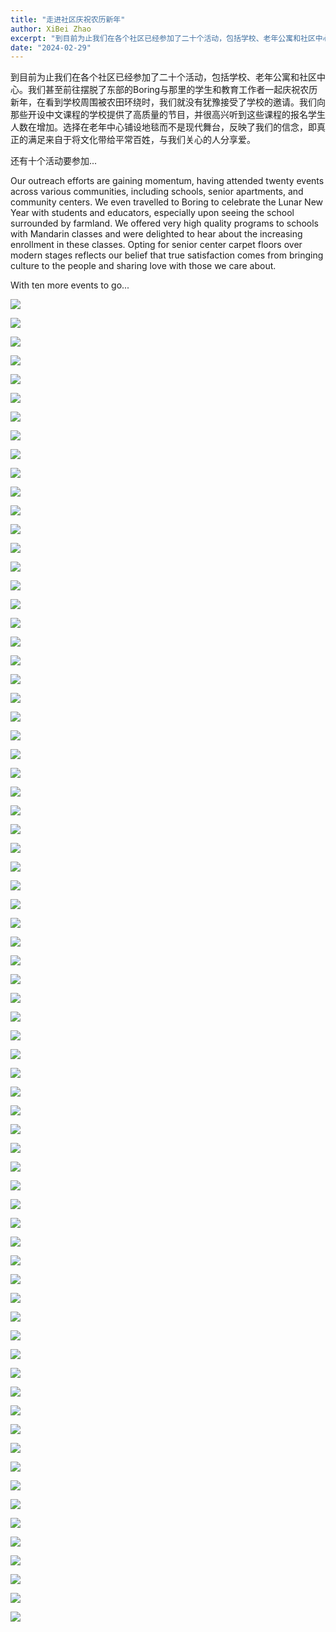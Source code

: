 ```yaml
---
title: "走进社区庆祝农历新年"
author: XiBei Zhao
excerpt: "到目前为止我们在各个社区已经参加了二十个活动，包括学校、老年公寓和社区中心。我们甚至前往摆脱了东部的Boring与那里的学生和教育工作者一起庆祝农历新年，在看到学校周围被农田环绕时，我们就没有犹豫接受了学校的邀请。我们向那些开设中文课程的学校提供了高质量的节目，并很高兴听到这些课程的报名学生人数在增加。选择在老年中心铺设地毯而不是现代舞台，反映了我们的信念，即真正的满足来自于将文化带给平常百姓，与我们关心的人分享爱。"
date: "2024-02-29"
---
```


到目前为止我们在各个社区已经参加了二十个活动，包括学校、老年公寓和社区中心。我们甚至前往摆脱了东部的Boring与那里的学生和教育工作者一起庆祝农历新年，在看到学校周围被农田环绕时，我们就没有犹豫接受了学校的邀请。我们向那些开设中文课程的学校提供了高质量的节目，并很高兴听到这些课程的报名学生人数在增加。选择在老年中心铺设地毯而不是现代舞台，反映了我们的信念，即真正的满足来自于将文化带给平常百姓，与我们关心的人分享爱。

还有十个活动要参加...

Our outreach efforts are gaining momentum, having attended twenty events across various communities, including schools, senior apartments, and community centers. We even travelled to Boring to celebrate the Lunar New Year with students and educators, especially upon seeing the school surrounded by farmland. We offered very high quality programs to schools with Mandarin classes and were delighted to hear about the increasing enrollment in these classes. Opting for senior center carpet floors over modern stages reflects our belief that true satisfaction comes from bringing culture to the people and sharing love with those we care about.

With ten more events to go...

![](https://res.cloudinary.com/dhngj18do/image/upload/f_auto,q_auto/v1/images/428469066_385352884129800_7400444050571471170_n)

![](https://res.cloudinary.com/dhngj18do/image/upload/f_auto,q_auto/v1/images/428456880_385352920796463_8869838088534539950_n)

![](https://res.cloudinary.com/dhngj18do/image/upload/f_auto,q_auto/v1/images/428458959_385352974129791_1811107815678660333_n)

![](https://res.cloudinary.com/dhngj18do/image/upload/f_auto,q_auto/v1/images/428485525_385354157463006_6871621525675147369_n)

![](https://res.cloudinary.com/dhngj18do/image/upload/f_auto,q_auto/v1/images/428467498_385354087463013_5707378721326077061_n)

![](https://res.cloudinary.com/dhngj18do/image/upload/f_auto,q_auto/v1/images/428462512_385352964129792_9133594725239281830_n)

![](https://res.cloudinary.com/dhngj18do/image/upload/f_auto,q_auto/v1/images/428608390_385353290796426_2566731710194184518_n)

![](https://res.cloudinary.com/dhngj18do/image/upload/f_auto,q_auto/v1/images/428469590_385353367463085_6137661911523460010_n)

![](https://res.cloudinary.com/dhngj18do/image/upload/f_auto,q_auto/v1/images/428473225_385352764129812_3233344560446724859_n)

![](https://res.cloudinary.com/dhngj18do/image/upload/f_auto,q_auto/v1/images/428458956_385352717463150_5075539846081609452_n)

![](https://res.cloudinary.com/dhngj18do/image/upload/f_auto,q_auto/v1/images/428464183_385352827463139_4399698865011664380_n)

![](https://res.cloudinary.com/dhngj18do/image/upload/f_auto,q_auto/v1/images/428473180_385352924129796_1706200097422784874_n)

![](https://res.cloudinary.com/dhngj18do/image/upload/f_auto,q_auto/v1/images/428503982_385353030796452_2838547873251744306_n)

![](https://res.cloudinary.com/dhngj18do/image/upload/f_auto,q_auto/v1/images/428452765_385353070796448_5042524754815495990_n)

![](https://res.cloudinary.com/dhngj18do/image/upload/f_auto,q_auto/v1/images/428452716_385353150796440_5286903011979233377_n)

![](https://res.cloudinary.com/dhngj18do/image/upload/f_auto,q_auto/v1/images/428614574_385353217463100_6734251069999754910_n)

![](https://res.cloudinary.com/dhngj18do/image/upload/f_auto,q_auto/v1/images/428479558_385353344129754_5597273733370152606_n)

![](https://res.cloudinary.com/dhngj18do/image/upload/f_auto,q_auto/v1/images/428496634_385353404129748_7360247640632346929_n)

![](https://res.cloudinary.com/dhngj18do/image/upload/f_auto,q_auto/v1/images/428623732_385353470796408_6727448172210640240_n)

![](https://res.cloudinary.com/dhngj18do/image/upload/f_auto,q_auto/v1/images/428457732_385353437463078_3031245352914230564_n)

![](https://res.cloudinary.com/dhngj18do/image/upload/f_auto,q_auto/v1/images/428469064_385353497463072_6048085888442057957_n)

![](https://res.cloudinary.com/dhngj18do/image/upload/f_auto,q_auto/v1/images/428478654_385353524129736_6487832147766225696_n)

![](https://res.cloudinary.com/dhngj18do/image/upload/f_auto,q_auto/v1/images/428474198_385353630796392_4974388276767658667_n)

![](https://res.cloudinary.com/dhngj18do/image/upload/f_auto,q_auto/v1/images/428327056_385353554129733_4931066561216899895_n)

![](https://res.cloudinary.com/dhngj18do/image/upload/f_auto,q_auto/v1/images/428463925_385353580796397_1885102460435999755_n)

![](https://res.cloudinary.com/dhngj18do/image/upload/f_auto,q_auto/v1/images/428507336_385353614129727_8234491164983689696_n)

![](https://res.cloudinary.com/dhngj18do/image/upload/f_auto,q_auto/v1/images/428456923_385353710796384_4224934881953003340_n)

![](https://res.cloudinary.com/dhngj18do/image/upload/f_auto,q_auto/v1/images/428463911_385353730796382_3605901565245335221_n)

![](https://res.cloudinary.com/dhngj18do/image/upload/f_auto,q_auto/v1/images/428468101_385353840796371_4067049161298764397_n)

![](https://res.cloudinary.com/dhngj18do/image/upload/f_auto,q_auto/v1/images/428469640_385353877463034_1307202563206824428_n)

![](https://res.cloudinary.com/dhngj18do/image/upload/f_auto,q_auto/v1/images/428469061_385353830796372_4541944704264642946_n)

![](https://res.cloudinary.com/dhngj18do/image/upload/f_auto,q_auto/v1/images/428486815_385353927463029_5435177902862347923_n)

![](https://res.cloudinary.com/dhngj18do/image/upload/f_auto,q_auto/v1/images/428472975_385353944129694_3493118462021748782_n)

![](https://res.cloudinary.com/dhngj18do/image/upload/f_auto,q_auto/v1/images/428473275_385353974129691_9045527097174592014_n)

![](https://res.cloudinary.com/dhngj18do/image/upload/f_auto,q_auto/v1/images/428462454_385354034129685_7494178291785706527_n)

![](https://res.cloudinary.com/dhngj18do/image/upload/f_auto,q_auto/v1/images/428474651_385354054129683_5714533105857756779_n)

![](https://res.cloudinary.com/dhngj18do/image/upload/f_auto,q_auto/v1/images/428657966_385354147463007_7450455154974121870_n)

![](https://res.cloudinary.com/dhngj18do/image/upload/f_auto,q_auto/v1/images/428518460_385354194129669_1701206246917293652_n)

![](https://res.cloudinary.com/dhngj18do/image/upload/f_auto,q_auto/v1/images/428452716_385354234129665_7998322820978582541_n)

![](https://res.cloudinary.com/dhngj18do/image/upload/f_auto,q_auto/v1/images/428469364_385354280796327_3673229060272189653_n)

![](https://res.cloudinary.com/dhngj18do/image/upload/f_auto,q_auto/v1/images/428474659_385354257462996_6149389811390927611_n)

![](https://res.cloudinary.com/dhngj18do/image/upload/f_auto,q_auto/v1/images/428474596_385354374129651_1308725975108539830_n)

![](https://res.cloudinary.com/dhngj18do/image/upload/f_auto,q_auto/v1/images/428469597_385354407462981_7989021523547535203_n)

![](https://res.cloudinary.com/dhngj18do/image/upload/f_auto,q_auto/v1/images/428464243_385354420796313_1132130617092409082_n)

![](https://res.cloudinary.com/dhngj18do/image/upload/f_auto,q_auto/v1/images/428452739_385354484129640_8966779579173637730_n)

![](https://res.cloudinary.com/dhngj18do/image/upload/f_auto,q_auto/v1/images/428464095_385354520796303_5483781092211706837_n)

![](https://res.cloudinary.com/dhngj18do/image/upload/f_auto,q_auto/v1/images/428491014_385354537462968_3602340475863402673_n)

![](https://res.cloudinary.com/dhngj18do/image/upload/f_auto,q_auto/v1/images/428469058_385354577462964_5085942716377433459_n)

![](https://res.cloudinary.com/dhngj18do/image/upload/f_auto,q_auto/v1/images/428479914_385354624129626_1420752876920309965_n)

![](https://res.cloudinary.com/dhngj18do/image/upload/f_auto,q_auto/v1/images/428458837_385354644129624_561720455854066249_n)

![](https://res.cloudinary.com/dhngj18do/image/upload/f_auto,q_auto/v1/images/428464333_385354680796287_542682932515281553_n)

![](https://res.cloudinary.com/dhngj18do/image/upload/f_auto,q_auto/v1/images/428452784_385354717462950_3011470935885896435_n)

![](https://res.cloudinary.com/dhngj18do/image/upload/f_auto,q_auto/v1/images/428467513_385354750796280_1981177706277852744_n)

![](https://res.cloudinary.com/dhngj18do/image/upload/f_auto,q_auto/v1/images/428613241_385354777462944_4071420492524056121_n)

![](https://res.cloudinary.com/dhngj18do/image/upload/f_auto,q_auto/v1/images/428614508_385354817462940_5489774287747798629_n)

![](https://res.cloudinary.com/dhngj18do/image/upload/f_auto,q_auto/v1/images/428486814_385354840796271_6832481232344773341_n)

![](https://res.cloudinary.com/dhngj18do/image/upload/f_auto,q_auto/v1/images/428473480_385354874129601_6637415103516457299_n)

![](https://res.cloudinary.com/dhngj18do/image/upload/f_auto,q_auto/v1/images/428463889_385354917462930_62302575839111312_n)

![](https://res.cloudinary.com/dhngj18do/image/upload/f_auto,q_auto/v1/images/428457456_385354930796262_671460670633569320_n)

![](https://res.cloudinary.com/dhngj18do/image/upload/f_auto,q_auto/v1/images/428474159_385354977462924_793914832287577763_n)

![](https://res.cloudinary.com/dhngj18do/image/upload/f_auto,q_auto/v1/images/428479593_385355024129586_4592701475295837643_n)

![](https://res.cloudinary.com/dhngj18do/image/upload/f_auto,q_auto/v1/images/428614050_385355060796249_6644692413300742714_n)

![](https://res.cloudinary.com/dhngj18do/image/upload/f_auto,q_auto/v1/images/428474606_385355044129584_6467139867550327454_n)

![](https://res.cloudinary.com/dhngj18do/image/upload/f_auto,q_auto/v1/images/428703984_385444187454003_2393732533446633239_n)

![](https://res.cloudinary.com/dhngj18do/image/upload/f_auto,q_auto/v1/images/428683290_385444050787350_4748173795729462990_n)

![](https://res.cloudinary.com/dhngj18do/image/upload/f_auto,q_auto/v1/images/428673903_385444140787341_6157756333528378544_n)

![](https://res.cloudinary.com/dhngj18do/image/upload/f_auto,q_auto/v1/images/428683468_385444090787346_6325240547728103908_n)

![](https://res.cloudinary.com/dhngj18do/image/upload/f_auto,q_auto/v1/images/428689520_385444100787345_5598837989109741740_n)

![](https://res.cloudinary.com/dhngj18do/image/upload/f_auto,q_auto/v1/images/428704147_385444164120672_2775521198338984322_n)

![](https://res.cloudinary.com/dhngj18do/image/upload/f_auto,q_auto/v1/images/428704147_385444164120672_2775521198338984322_n)

![](https://res.cloudinary.com/dhngj18do/image/upload/f_auto,q_auto/v1/images/428467486_385452027453219_7469551869796796083_n)
